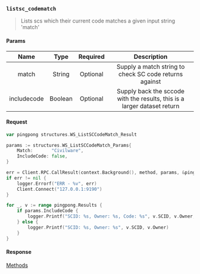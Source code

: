 ### `listsc_codematch`

> Lists scs which their current code matches a given input string 'match'

#### Params

|Name|Type|Required|Description|
|:--:|:--:|:------:|:---------:|
|match|String|Optional|Supply a match string to check SC code returns against|
|includecode|Boolean|Optional|Supply back the sccode with the results, this is a larger dataset return|

#### Request

```go
var pingpong structures.WS_ListSCCodeMatch_Result

params := structures.WS_ListSCCodeMatch_Params{
    Match:       "Civilware",
    IncludeCode: false,
}

err = Client.RPC.CallResult(context.Background(), method, params, &pingpong)
if err != nil {
    logger.Errorf("ERR - %v", err)
    Client.Connect("127.0.0.1:9190")
}

for _, v := range pingpong.Results {
    if params.IncludeCode {
        logger.Printf("SCID: %s, Owner: %s, Code: %s", v.SCID, v.Owner, v.Code)
    } else {
        logger.Printf("SCID: %s, Owner: %s", v.SCID, v.Owner)
    }
}
```

#### Response

[Methods](../README.md#methods)